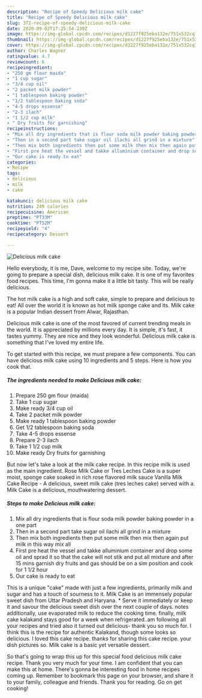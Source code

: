 ```yaml
---
description: "Recipe of Speedy Delicious milk cake"
title: "Recipe of Speedy Delicious milk cake"
slug: 372-recipe-of-speedy-delicious-milk-cake
date: 2020-09-02T17:25:54.230Z
image: https://img-global.cpcdn.com/recipes/d1227f925eba132e/751x532cq70/delicious-milk-cake-recipe-main-photo.jpg
thumbnail: https://img-global.cpcdn.com/recipes/d1227f925eba132e/751x532cq70/delicious-milk-cake-recipe-main-photo.jpg
cover: https://img-global.cpcdn.com/recipes/d1227f925eba132e/751x532cq70/delicious-milk-cake-recipe-main-photo.jpg
author: Charles Wagner
ratingvalue: 4.7
reviewcount: 6
recipeingredient:
- "250 gm flour maida"
- "1 cup sugar"
- "3/4 cup oil"
- "2 packet milk powder"
- "1 tablespoon baking powder"
- "1/2 tablespoon baking soda"
- "4-5 drops essense"
- "2-3 ilach"
- "1 1/2 cup milk"
- " Dry fruits for garnishing"
recipeinstructions:
- "Mix all dry ingredients that is flour soda milk powder baking powder in a one part"
- "Then in a second part take sugar oil ilachi all grind in a mixture"
- "Then mix both ingredients then put some milk then mix then again put milk in this way mix all"
- "First pre heat the vessel and takke alluminium container and drop some oil and sprad it so that the cake will not stik and put all mixture and after 15 mins garnish dry fruits and gas should be on a sim position and cook for 1 1/2 hour"
- "Our cake is ready to eat"
categories:
- Recipe
tags:
- delicious
- milk
- cake

katakunci: delicious milk cake 
nutrition: 249 calories
recipecuisine: American
preptime: "PT33M"
cooktime: "PT52M"
recipeyield: "4"
recipecategory: Dessert

---
```



![Delicious milk cake](https://img-global.cpcdn.com/recipes/d1227f925eba132e/751x532cq70/delicious-milk-cake-recipe-main-photo.jpg)

Hello everybody, it is me, Dave, welcome to my recipe site. Today, we're going to prepare a special dish, delicious milk cake. It is one of my favorites food recipes. This time, I'm gonna make it a little bit tasty. This will be really delicious.

The hot milk cake is a high and soft cake, simple to prepare and delicious to eat! All over the world it is known as hot milk sponge cake and its. Milk cake is a popular Indian dessert from Alwar, Rajasthan.

Delicious milk cake is one of the most favored of current trending meals in the world. It is appreciated by millions every day. It is simple, it's fast, it tastes yummy. They are nice and they look wonderful. Delicious milk cake is something that I've loved my entire life.


To get started with this recipe, we must prepare a few components. You can have delicious milk cake using 10 ingredients and 5 steps. Here is how you cook that.

<!--inarticleads1-->

##### The ingredients needed to make Delicious milk cake:

1. Prepare 250 gm flour (maida)
1. Take 1 cup sugar
1. Make ready 3/4 cup oil
1. Take 2 packet milk powder
1. Make ready 1 tablespoon baking powder
1. Get 1/2 tablespoon baking soda
1. Take 4-5 drops essense
1. Prepare 2-3 ilach
1. Take 1 1/2 cup milk
1. Make ready  Dry fruits for garnishing


But now let&#39;s take a look at the milk cake recipe. In this recipe milk is used as the main ingredient. Rose Milk Cake or Tres Leches Cake is a super moist, sponge cake soaked in rich rose flavored milk sauce Vanilla Milk Cake Recipe - A delicious, sweet milk cake (tres leches cake) served with a. Milk Cake is a delicious, mouthwatering dessert. 

<!--inarticleads2-->

##### Steps to make Delicious milk cake:

1. Mix all dry ingredients that is flour soda milk powder baking powder in a one part
1. Then in a second part take sugar oil ilachi all grind in a mixture
1. Then mix both ingredients then put some milk then mix then again put milk in this way mix all
1. First pre heat the vessel and takke alluminium container and drop some oil and sprad it so that the cake will not stik and put all mixture and after 15 mins garnish dry fruits and gas should be on a sim position and cook for 1 1/2 hour
1. Our cake is ready to eat


This is a unique &#34;cake&#34; made with just a few ingredients, primarily milk and sugar and has a touch of sourness to it. Milk Cake is an immensely popular sweet dish from Uttar Pradesh and Haryana. * Serve it immediately or keep it and savour the delicious sweet dish over the next couple of days. notes additionally, use evaporated milk to reduce the cooking time. finally, milk cake kalakand stays good for a week when refrigerated..am following all your recipes and tried also it turned out delicious- thank you so much for. I think this is the recipe for authentic Kalakand, though some looks so delicious. I loved this cake recipe. thanks for sharing this cake recipe. your dish pictures so. Milk cake is a basic yet versatile dessert. 

So that's going to wrap this up for this special food delicious milk cake recipe. Thank you very much for your time. I am confident that you can make this at home. There's gonna be interesting food in home recipes coming up. Remember to bookmark this page on your browser, and share it to your family, colleague and friends. Thank you for reading. Go on get cooking!
